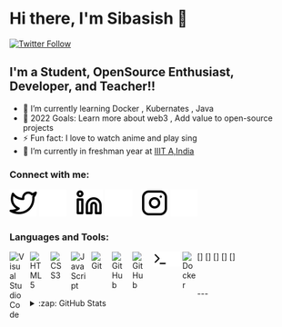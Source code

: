 # Hi there, I'm Sibasish 👋 


[![Twitter Follow](https://img.shields.io/twitter/follow/FangedHamster?color=1DA1F2&logo=twitter&style=for-the-badge)](https://twitter.com/intent/follow?original_referer=https%3A%2F%2Fgithub.com%2FcodeSTACKr&screen_name=codeSTACKr)


## I'm a Student, OpenSource Enthusiast, Developer, and Teacher!!

- 🌱 I’m currently learning Docker , Kubernates , Java
- 🥅 2022 Goals: Learn more about web3 , Add value to open-source projects
- ⚡ Fun fact: I love to watch anime and play sing 
- 🌱  I’m currently in freshman year at [IIIT A,India](https://en.wikipedia.org/wiki/Indian_Institute_of_Information_Technology,_Allahabad)

### Connect with me:

[![website](./img/twitter-light.svg)](https://twitter.com/FangedHamster#gh-light-mode-only)
[![website](./img/twitter-dark.svg)](https://twitter.com/FangedHamster#gh-dark-mode-only)
&nbsp;&nbsp;
[![website](./img/linkedin-light.svg)](https://www.linkedin.com/in/sibasish-behera-b33532224/#gh-light-mode-only)
[![website](./img/linkedin-dark.svg)](https://www.linkedin.com/in/sibasish-behera-b33532224/#gh-dark-mode-only)
&nbsp;&nbsp;
[![website](./img/instagram-light.svg)](https://www.instagram.com/i_am_sin_4_real/#gh-light-mode-only)
[![website](./img/instagram-dark.svg)](https://www.instagram.com/i_am_sin_4_real/#gh-dark-mode-only)

### Languages and Tools:

[<img align="left" alt="Visual Studio Code" width="26px" src="https://cdn.jsdelivr.net/gh/devicons/devicon/icons/vscode/vscode-original.svg" style="padding-right:10px;" />]
[<img align="left" alt="HTML5" width="26px" src="https://cdn.jsdelivr.net/gh/devicons/devicon/icons/html5/html5-original.svg" style="padding-right:10px;" />]
[<img align="left" alt="CSS3" width="26px" src="https://cdn.jsdelivr.net/gh/devicons/devicon/icons/css3/css3-original.svg" style="padding-right:10px;" />]
[<img align="left" alt="JavaScript" width="26px" src="https://cdn.jsdelivr.net/gh/devicons/devicon/icons/javascript/javascript-original.svg" style="padding-right:10px;" />]
[<img align="left" alt="Git" width="26px" src="https://cdn.jsdelivr.net/gh/devicons/devicon/icons/git/git-original.svg" style="padding-right:10px;" />]
[<img align="left" alt="GitHub" width="26px" src="https://user-images.githubusercontent.com/3369400/139447912-e0f43f33-6d9f-45f8-be46-2df5bbc91289.png" style="padding-right:10px;" />](https://www.youtube.com/playlist?list=PLkwxH9e_vrAJ0WbEsFA9W3I1W-g_BTsbt#gh-dark-mode-only)
[<img align="left" alt="GitHub" width="26px" src="https://user-images.githubusercontent.com/3369400/139448065-39a229ba-4b06-434b-bc67-616e2ed80c8f.png" style="padding-right:10px;" />](https://www.youtube.com/playlist?list=PLkwxH9e_vrAJ0WbEsFA9W3I1W-g_BTsbt#gh-light-mode-only)
[<img align="left" alt="Terminal" width="26px" src="./img/terminal-light.svg" />](https://www.youtube.com/playlist?list=PLkwxH9e_vrAJ0WbEsFA9W3I1W-g_BTsbt#gh-light-mode-only)
[<img align="left" alt="Terminal" width="26px" src="./img/terminal-dark.svg" />](https://www.youtube.com/playlist?list=PLkwxH9e_vrAJ0WbEsFA9W3I1W-g_BTsbt#gh-dark-mode-only)
[<img align="left" alt="Docker" width="26px" src="https://developers.redhat.com/sites/default/files/styles/article_feature/public/blog/2014/05/homepage-docker-logo.png?itok=zx0e-vcP" />](https://www.docker.com/)

<br />
<br />
---

<details>
  <summary>:zap: GitHub Stats</summary>

  <img align="left" alt="TheRealSibasishBehera's GitHub Stats" src="https://github-readme-stats.vercel.app/api?username=TheRealSibasishBehera&show_icons=true&hide_border=false&title_color=ff652f&icon_color=FFE400&bg_color=09131B&text_color=ffffff&border_color=0c1a25" />

</details>

[twitter]: https://twitter.com/FangedHamster
[instagram]: https://www.instagram.com/i_am_sin_4_real/
[linkedin]: https://www.linkedin.com/in/sibasish-behera-b33532224/

